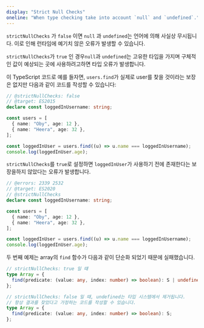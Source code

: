 ```yaml
---
display: "Strict Null Checks"
oneline: "When type checking take into account `null` and `undefined`."
---
```


`strictNullChecks` 가 `false` 이면 `null` 과 `undefined`는 언어에 의해 사실상 무시됩니다.
이로 인해 런타임에 예기치 않은 오류가 발생할 수 있습니다.

`strictNullChecks`가 `true` 인 경우`null`과 `undefined`는 고유한 타입을 가지며 구체적인 값이 예상되는 곳에 사용하려고하면 타입 오류가 발생합니다.

이 TypeScript 코드로 예를 들자면, `users.find`가 실제로 user를 찾을 것이라는 보장은 없지만 다음과 같이 코드를 작성할 수 있습니다:

```ts twoslash
// @strictNullChecks: false
// @target: ES2015
declare const loggedInUsername: string;

const users = [
  { name: "Oby", age: 12 },
  { name: "Heera", age: 32 },
];

const loggedInUser = users.find((u) => u.name === loggedInUsername);
console.log(loggedInUser.age);
```

`strictNullChecks`를 `true`로 설정하면 `loggedInUser`가 사용하기 전에 존재한다는 보장을하지 않았다는 오류가 발생합니다.

```ts twoslash
// @errors: 2339 2532
// @target: ES2020
// @strictNullChecks
declare const loggedInUsername: string;

const users = [
  { name: "Oby", age: 12 },
  { name: "Heera", age: 32 },
];

const loggedInUser = users.find((u) => u.name === loggedInUsername);
console.log(loggedInUser.age);
```

두 번째 예제는 array의 `find` 함수가 다음과 같이 단순화 되었기 때문에 실패했습니다.

```ts
// strictNullChecks: true 일 떄
type Array = {
  find(predicate: (value: any, index: number) => boolean): S | undefined;
};

// strictNullChecks: false 일 때, undefined는 타입 시스템에서 제거됩니다.
// 항상 결과를 찾았다고 가정하는 코드를 작성할 수 있습니다.
type Array = {
  find(predicate: (value: any, index: number) => boolean): S;
};
```
